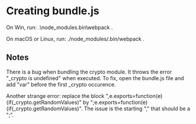 # Creating bundle.js

On Win, run: .\node_modules\.bin\webpack .

On macOS or Linux, run: ./node_modules/.bin/webpack .

## Notes

There is a bug when bundling the crypto module. It throws the error "_crypto is undefined" when executed. To fix, open the bundle.js file and add "var" before the first _crypto occurence.

Another strange error: replace the block ",e.exports=function(e){if(_crypto.getRandomValues)" by ";e.exports=function(e){if(_crypto.getRandomValues)". The issue is the starting "," that should be a ";". 